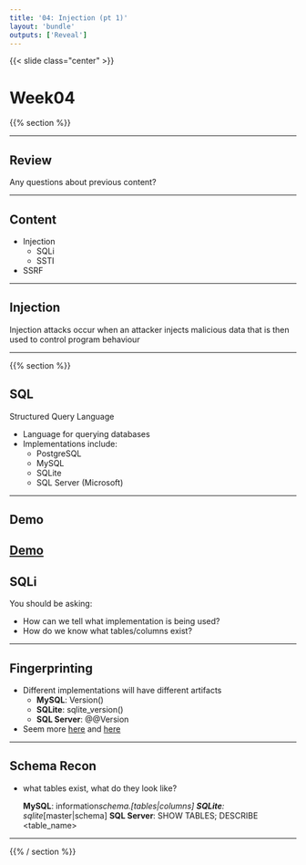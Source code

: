 ```yaml
---
title: '04: Injection (pt 1)'
layout: 'bundle'
outputs: ['Reveal']
---
```


{{< slide class="center" >}}

# Week04

{{% section %}}

---

## Review

Any questions about previous content?

---

## Content

-   Injection
    -   SQLi
    -   SSTI
-   SSRF

---

## Injection

Injection attacks occur when an attacker injects malicious data that is then used to control program behaviour

---

{{% section %}}

## SQL

Structured Query Language

-   Language for querying databases
-   Implementations include:
    -   PostgreSQL
    -   MySQL
    -   SQLite
    -   SQL Server (Microsoft)

---

## Demo

[Demo](https://www.w3schools.com/sql/trysql.asp?filename=trysql_asc)
---

## SQLi
You should be asking:

-   How can we tell what implementation is being used?
-   How do we know what tables/columns exist?

---

## Fingerprinting

-   Different implementations will have different artifacts
    -   **MySQL**: Version()
    -   **SQLite**: sqlite_version()
    -   **SQL Server**: @@Version
-   Seem more [here](https://www.sqlinjection.net/database-fingerprinting/) and [here](https://portswigger.net/web-security/sql-injection/examining-the-database)

---

## Schema Recon

-   what tables exist, what do they look like?

    **MySQL**: information*schema.[tables|columns]
    **SQLite**: sqlite*[master|schema]
    **SQL Server**: SHOW TABLES; DESCRIBE <table_name>

---

{{% / section %}}
